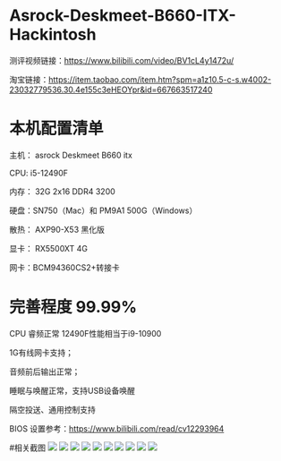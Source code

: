 # Asrock-Deskmeet-B660-ITX-Hackintosh

测评视频链接：https://www.bilibili.com/video/BV1cL4y1472u/

淘宝链接：https://item.taobao.com/item.htm?spm=a1z10.5-c-s.w4002-23032779536.30.4e155c3eHEOYpr&id=667663517240

# 本机配置清单

主机： asrock Deskmeet B660 itx

CPU: i5-12490F

内存： 32G 2x16 DDR4 3200

硬盘：SN750（Mac）和 PM9A1 500G（Windows）

散热： AXP90-X53 黑化版

显卡： RX5500XT 4G

网卡：BCM94360CS2+转接卡



# 完善程度 99.99%

CPU 睿频正常 12490F性能相当于i9-10900

1G有线网卡支持；

音频前后输出正常；

睡眠与唤醒正常，支持USB设备唤醒

隔空投送、通用控制支持


BIOS 设置参考：https://www.bilibili.com/read/cv12293964


#相关截图
![](https://github.com/Xmingbai/Asrock-Deskmeet-B660-ITX-Hackintosh/blob/main/1.png)
![](https://github.com/Xmingbai/Asrock-Deskmeet-B660-ITX-Hackintosh/blob/main/2.png)
![](https://github.com/Xmingbai/Asrock-Deskmeet-B660-ITX-Hackintosh/blob/main/3.png)
![](https://github.com/Xmingbai/Asrock-Deskmeet-B660-ITX-Hackintosh/blob/main/4.png)
![](https://github.com/Xmingbai/Asrock-Deskmeet-B660-ITX-Hackintosh/blob/main/5.png)
![](https://github.com/Xmingbai/Asrock-Deskmeet-B660-ITX-Hackintosh/blob/main/6.png)
![](https://github.com/Xmingbai/Asrock-Deskmeet-B660-ITX-Hackintosh/blob/main/7.png)
![](https://github.com/Xmingbai/Asrock-Deskmeet-B660-ITX-Hackintosh/blob/main/8.png)
![](https://github.com/Xmingbai/Asrock-Deskmeet-B660-ITX-Hackintosh/blob/main/9.png)
![](https://github.com/Xmingbai/Asrock-Deskmeet-B660-ITX-Hackintosh/blob/main/10.png)

